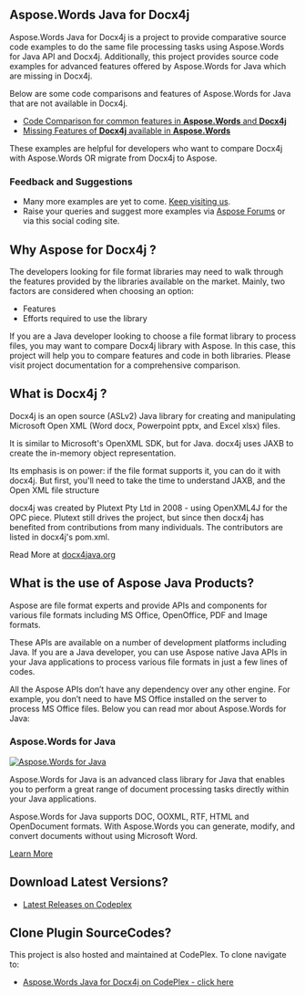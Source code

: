 ## Aspose.Words Java for Docx4j

Aspose.Words Java for Docx4j is a project to provide comparative source code examples to do the same file processing tasks using Aspose.Words for Java API and Docx4j. Additionally, this project provides source code examples for advanced features offered by Aspose.Words for Java which are missing in Docx4j.

Below are some code comparisons and features of Aspose.Words for Java that are not available in Docx4j.

* [Code Comparison for common features in **Aspose.Words** and **Docx4j**](https://docs.aspose.com/display/wordsjava/Code+Comparison+for+Common+Features+in+Aspose.Words+and+docx4j)
* [Missing Features of **Docx4j** available in **Aspose.Words**](https://docs.aspose.com/display/wordsjava/Missing+Features+of+docx4j+in+Aspose.Words)

These examples are helpful for developers who want to compare Docx4j with Aspose.Words OR migrate from Docx4j to Aspose.

### Feedback and Suggestions

* Many more examples are yet to come. [Keep visiting us](https://products.aspose.com/total/java).
* Raise your queries and suggest more examples via [Aspose Forums](https://www.aspose.com/community/forums/default.aspx) or via this social coding site.

## Why Aspose for Docx4j ?

The developers looking for file format libraries may need to walk through the features provided by the libraries available on the market. Mainly, two factors are considered when choosing an option:

* Features
* Efforts required to use the library

If you are a Java developer looking to choose a file format library to process files, you may want to compare Docx4j library with Aspose. In this case, this project will help you to compare features and code in both libraries. Please visit project documentation for a comprehensive comparison.

## What is Docx4j ?

Docx4j is an open source (ASLv2) Java library for creating and manipulating Microsoft Open XML (Word docx, Powerpoint pptx, and Excel xlsx) files.

It is similar to Microsoft's OpenXML SDK, but for Java. docx4j uses JAXB to create the in-memory object representation.

Its emphasis is on power: if the file format supports it, you can do it with docx4j. But first, you'll need to take the time to understand JAXB, and the Open XML file structure

docx4j was created by Plutext Pty Ltd in 2008 - using OpenXML4J for the OPC piece. Plutext still drives the project, but since then docx4j has benefited from contributions from many individuals. The contributors are listed in docx4j's pom.xml.

Read More at [docx4java.org](http://www.docx4java.org/)

## What is the use of Aspose Java Products?

Aspose are file format experts and provide APIs and components for various file formats including MS Office, OpenOffice, PDF and Image formats. 

These APIs are available on a number of development platforms including Java. If you are a Java developer, you can use Aspose native Java APIs in your Java applications to process various file formats in just a few lines of codes. 

All the Aspose APIs don’t have any dependency over any other engine. For example, you don’t need to have MS Office installed on the server to process MS Office files. Below you can read mor about Aspose.Words for Java:

### Aspose.Words for Java

[![Aspose.Words for Java](http://www.aspose.com/App_Themes/V2/images/productLogos/Java/aspose_words-for-java.jpg)](https://products.aspose.com/words/java)

Aspose.Words for Java is an advanced class library for Java that enables you to perform a great range of document processing tasks directly within your Java applications.

Aspose.Words for Java supports DOC, OOXML, RTF, HTML and OpenDocument formats. With Aspose.Words you can generate, modify, and convert documents without using Microsoft Word.

[Learn More](https://products.aspose.com/words/java)

## Download Latest Versions?

* [Latest Releases on Codeplex](https://asposewordsjavadocx4j.codeplex.com/releases/view/618874)

## Clone Plugin SourceCodes?

This project is also hosted and maintained at CodePlex. To clone navigate to:

* [Aspose.Words Java for Docx4j on CodePlex - click here](https://asposewordsjavadocx4j.codeplex.com/SourceControl/latest)



